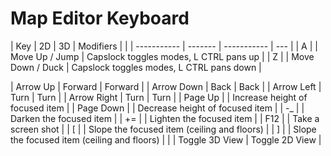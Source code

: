 # Map Editor Keyboard

| Key         | 2D      | 3D          | Modifiers |                    |
| ----------- | ------- | ----------- | --- |
| A           |         | Move Up / Jump   | Capslock toggles modes, L CTRL pans up |
| Z | | Move Down / Duck | Capslock toggles modes, L CTRL pans down |

| Arrow Up    | Forward | Forward                         |
| Arrow Down  | Back    | Back                            |
| Arrow Left  | Turn    | Turn                            |
| Arrow Right | Turn    | Turn                            |
| Page Up     |         | Increase height of focused item |
| Page Down   |         | Decrease height of focused item |
| -\_         |         | Darken the focused item         |
| +=          |         | Lighten the focused item        |
| F12  | | Take a screen shot |
| [ | | Slope the focused item (ceiling and floors) |
| ] | | Slope the focused item (ceiling and floors) |
|  | Toggle 3D View | Toggle 2D View |